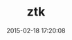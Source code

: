 ---
layout: post
title:  "ztk"
repo:   "zpatten/ztk"
date:   2015-02-18 17:20:08
gemurl: https://github.com/zpatten/ztk
---